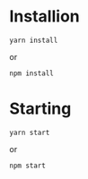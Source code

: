 # Installion

```shell script
yarn install
```
or
```shell script
npm install
```

# Starting

```shell script
yarn start
```
or
```shell script
npm start
```
